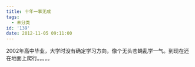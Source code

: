 ```yaml
---
title: 十年一事无成
tags:
  - 未分类
id: '139'
date: 2012-11-05 09:11:00
---
```


2002年高中毕业，大学时没有确定学习方向，像个无头苍蝇乱学一气。到现在还在地面上爬行。。。。。